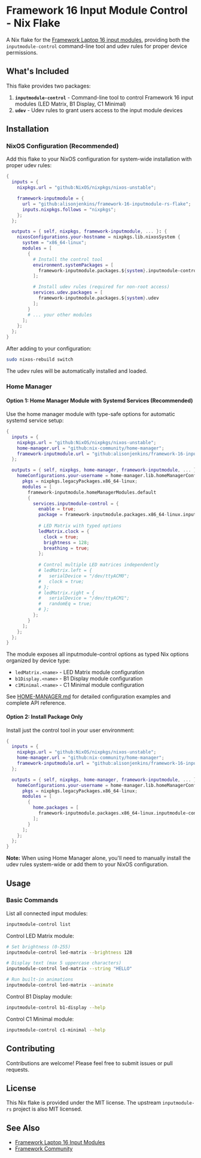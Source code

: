 # Framework 16 Input Module Control - Nix Flake

A Nix flake for the [Framework Laptop 16 input modules](https://github.com/FrameworkComputer/inputmodule-rs), providing both the `inputmodule-control` command-line tool and udev rules for proper device permissions.

## What's Included

This flake provides two packages:

1. **`inputmodule-control`** - Command-line tool to control Framework 16 input modules (LED Matrix, B1 Display, C1 Minimal)
2. **`udev`** - Udev rules to grant users access to the input module devices

## Installation

### NixOS Configuration (Recommended)

Add this flake to your NixOS configuration for system-wide installation with proper udev rules:

```nix
{
  inputs = {
    nixpkgs.url = "github:NixOS/nixpkgs/nixos-unstable";

    framework-inputmodule = {
      url = "github:alisonjenkins/framework-16-inputmodule-rs-flake";
      inputs.nixpkgs.follows = "nixpkgs";
    };
  };

  outputs = { self, nixpkgs, framework-inputmodule, ... }: {
    nixosConfigurations.your-hostname = nixpkgs.lib.nixosSystem {
      system = "x86_64-linux";
      modules = [
        {
          # Install the control tool
          environment.systemPackages = [
            framework-inputmodule.packages.${system}.inputmodule-control
          ];

          # Install udev rules (required for non-root access)
          services.udev.packages = [
            framework-inputmodule.packages.${system}.udev
          ];
        }
        # ... your other modules
      ];
    };
  };
}
```

After adding to your configuration:

```bash
sudo nixos-rebuild switch
```

The udev rules will be automatically installed and loaded.

### Home Manager

#### Option 1: Home Manager Module with Systemd Services (Recommended)

Use the home manager module with type-safe options for automatic systemd service setup:

```nix
{
  inputs = {
    nixpkgs.url = "github:NixOS/nixpkgs/nixos-unstable";
    home-manager.url = "github:nix-community/home-manager";
    framework-inputmodule.url = "github:alisonjenkins/framework-16-inputmodule-rs-flake";
  };

  outputs = { self, nixpkgs, home-manager, framework-inputmodule, ... }: {
    homeConfigurations.your-username = home-manager.lib.homeManagerConfiguration {
      pkgs = nixpkgs.legacyPackages.x86_64-linux;
      modules = [
        framework-inputmodule.homeManagerModules.default
        {
          services.inputmodule-control = {
            enable = true;
            package = framework-inputmodule.packages.x86_64-linux.inputmodule-control;
            
            # LED Matrix with typed options
            ledMatrix.clock = {
              clock = true;
              brightness = 128;
              breathing = true;
            };
            
            # Control multiple LED matrices independently
            # ledMatrix.left = {
            #   serialDevice = "/dev/ttyACM0";
            #   clock = true;
            # };
            # ledMatrix.right = {
            #   serialDevice = "/dev/ttyACM1";
            #   randomEq = true;
            # };
          };
        }
      ];
    };
  };
}
```

The module exposes all inputmodule-control options as typed Nix options organized by device type:
- `ledMatrix.<name>` - LED Matrix module configuration
- `b1Display.<name>` - B1 Display module configuration  
- `c1Minimal.<name>` - C1 Minimal module configuration

See [HOME-MANAGER.md](./HOME-MANAGER.md) for detailed configuration examples and complete API reference.

#### Option 2: Install Package Only

Install just the control tool in your user environment:

```nix
{
  inputs = {
    nixpkgs.url = "github:NixOS/nixpkgs/nixos-unstable";
    home-manager.url = "github:nix-community/home-manager";
    framework-inputmodule.url = "github:alisonjenkins/framework-16-inputmodule-rs-flake";
  };

  outputs = { self, nixpkgs, home-manager, framework-inputmodule, ... }: {
    homeConfigurations.your-username = home-manager.lib.homeManagerConfiguration {
      pkgs = nixpkgs.legacyPackages.x86_64-linux;
      modules = [
        {
          home.packages = [
            framework-inputmodule.packages.x86_64-linux.inputmodule-control
          ];
        }
      ];
    };
  };
}
```

**Note:** When using Home Manager alone, you'll need to manually install the udev rules system-wide or add them to your NixOS configuration.

## Usage

### Basic Commands

List all connected input modules:

```bash
inputmodule-control list
```

Control LED Matrix module:

```bash
# Set brightness (0-255)
inputmodule-control led-matrix --brightness 128

# Display text (max 5 uppercase characters)
inputmodule-control led-matrix --string "HELLO"

# Run built-in animations
inputmodule-control led-matrix --animate
```

Control B1 Display module:

```bash
inputmodule-control b1-display --help
```

Control C1 Minimal module:

```bash
inputmodule-control c1-minimal --help
```

## Contributing

Contributions are welcome! Please feel free to submit issues or pull requests.

## License

This Nix flake is provided under the MIT license. The upstream `inputmodule-rs` project is also MIT licensed.

## See Also

- [Framework Laptop 16 Input Modules](https://github.com/FrameworkComputer/inputmodule-rs)
- [Framework Community](https://community.frame.work/)
